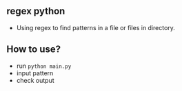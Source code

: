 ## regex python
- Using regex to find patterns in a file or files in directory.

## How to use?
- run `python main.py`
- input pattern
- check output
